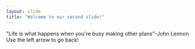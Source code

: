 ```yaml
---
layout: slide
title: "Welcome to our second slide!"
---
```

"Life is what happens when you're busy making other plans"-John Lennon
Use the left arrow to go back!
